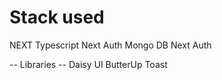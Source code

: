 # Stack used
NEXT Typescript
Next Auth
Mongo DB
Next Auth

-- Libraries -- 
Daisy UI 
ButterUp Toast